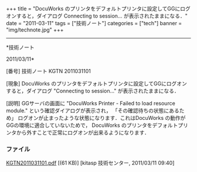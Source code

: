 ﻿+++
title = "DocuWorks のプリンタをデフォルトプリンタに設定してGGにログオンすると，ダイアログ Connecting to session... が表示されたままになる．"
date = "2011-03-11"
tags = ["技術ノート"]
categories = ["tech"]
banner = "img/technote.jpg"
+++

-----------------------------------------------------------------------------------------------------------------------------

*技術ノート

2011/03/11*


[番号]
技術ノート KGTN 2011031101

[現象]
DocuWorks
のプリンタをデフォルトプリンタに設定してGGにログオンすると，ダイアログ
"Connecting to session..." が表示されたままになる．

[説明]
GGサーバの画面に "DocuWorks Printer - Failed to load resource module."
という確認ダイアログが表示され， 「その確認待ちの状態にあるため」
ログオンが止まったような状態になります．これはDocuWorks
の動作がGGの環境に適合していないためで， DocuWorks
のプリンタをデフォルトプリンタから外すことで正常にログオンが出来るようになります．


### ファイル





[KGTN2011031101.pdf](http://techreport.kitasp.net/attachments/download/519/KGTN2011031101.pdf)
 [(61 KB)] [kitasp 技術センター, 2011/03/11
09:40]

